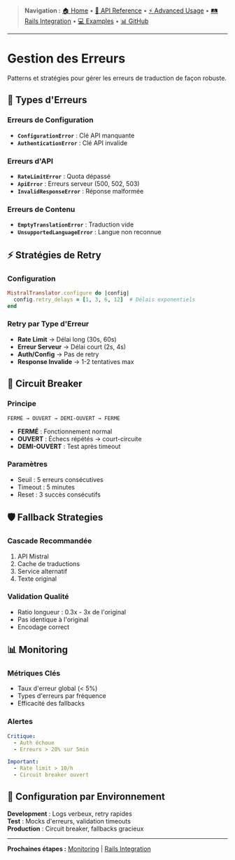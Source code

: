 > **Navigation :** [🏠 Home](README.md) • [📖 API Reference](api-reference/methods.md) • [⚡ Advanced Usage](advanced-usage/translations.md) • [🛤️ Rails Integration](rails-integration/setup.md) • [💻 Examples](../examples/) • [📊 GitHub](https://github.com/peyochanchan/mistral_translator)

---

# Gestion des Erreurs

Patterns et stratégies pour gérer les erreurs de traduction de façon robuste.

## 🚨 Types d'Erreurs

### Erreurs de Configuration

- **`ConfigurationError`** : Clé API manquante
- **`AuthenticationError`** : Clé API invalide

### Erreurs d'API

- **`RateLimitError`** : Quota dépassé
- **`ApiError`** : Erreurs serveur (500, 502, 503)
- **`InvalidResponseError`** : Réponse malformée

### Erreurs de Contenu

- **`EmptyTranslationError`** : Traduction vide
- **`UnsupportedLanguageError`** : Langue non reconnue

## ⚡ Stratégies de Retry

### Configuration

```ruby
MistralTranslator.configure do |config|
  config.retry_delays = [1, 3, 6, 12]  # Délais exponentiels
end
```

### Retry par Type d'Erreur

- **Rate Limit** → Délai long (30s, 60s)
- **Erreur Serveur** → Délai court (2s, 4s)
- **Auth/Config** → Pas de retry
- **Response Invalide** → 1-2 tentatives max

## 🔄 Circuit Breaker

### Principe

```
FERMÉ → OUVERT → DEMI-OUVERT → FERMÉ
```

- **FERMÉ** : Fonctionnement normal
- **OUVERT** : Échecs répétés → court-circuite
- **DEMI-OUVERT** : Test après timeout

### Paramètres

- Seuil : 5 erreurs consécutives
- Timeout : 5 minutes
- Reset : 3 succès consécutifs

## 🛡️ Fallback Strategies

### Cascade Recommandée

1. API Mistral
2. Cache de traductions
3. Service alternatif
4. Texte original

### Validation Qualité

- Ratio longueur : 0.3x - 3x de l'original
- Pas identique à l'original
- Encodage correct

## 📊 Monitoring

### Métriques Clés

- Taux d'erreur global (< 5%)
- Types d'erreurs par fréquence
- Efficacité des fallbacks

### Alertes

```yaml
Critique:
  - Auth échoue
  - Erreurs > 20% sur 5min

Important:
  - Rate limit > 10/h
  - Circuit breaker ouvert
```

## 🎯 Configuration par Environnement

**Development** : Logs verbeux, retry rapides  
**Test** : Mocks d'erreurs, validation timeouts  
**Production** : Circuit breaker, fallbacks gracieux

---

**Prochaines étapes :** [Monitoring](monitoring.md) | [Rails Integration](../rails-integration/setup.md)
